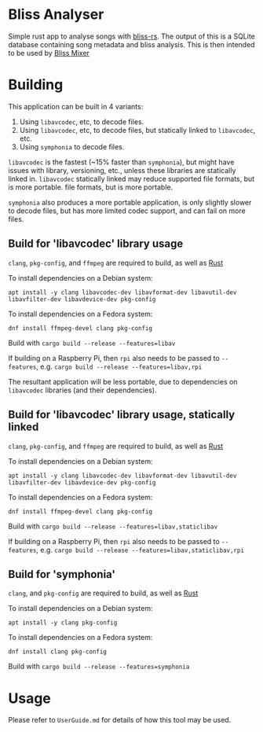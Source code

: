 # Bliss Analyser

Simple rust app to analyse songs with [bliss-rs](https://github.com/Polochon-street/bliss-rs).
The output of this is a SQLite database containing song metadata and
bliss analysis. This is then intended to be used by [Bliss Mixer](https://github.com/CDrummond/bliss-mixer)


# Building

This application can be built in 4 variants:

1. Using `libavcodec`, etc, to decode files.
2. Using `libavcodec`, etc, to decode files, but statically linked to `libavcodec`, etc.
3. Using `symphonia` to decode files.


`libavcodec` is the fastest (~15% faster than `symphonia`), but might have issues with
library, versioning, etc., unless these libraries are statically linked in. `libavcodec`
statically linked may reduce supported file formats, but is more portable.
file formats, but is more portable.

`symphonia` also produces a more portable application, is only slightly slower to decode
files, but has more limited codec support, and can fail on more files.


## Build for 'libavcodec' library usage

`clang`, `pkg-config`, and `ffmpeg` are required to build, as well as
[Rust](https://www.rust-lang.org/tools/install)

To install dependencies on a Debian system:

```
apt install -y clang libavcodec-dev libavformat-dev libavutil-dev libavfilter-dev libavdevice-dev pkg-config
```

To install dependencies on a Fedora system:
```
dnf install ffmpeg-devel clang pkg-config
```

Build with `cargo build --release --features=libav`

If building on a Raspberry Pi, then `rpi` also needs to be passed to `--features`, e.g.
`cargo build --release --features=libav,rpi`

The resultant application will be less portable, due to dependencies on `libavcodec` libraries (and
their dependencies).



## Build for 'libavcodec' library usage, statically linked

`clang`, `pkg-config`, and `ffmpeg` are required to build, as well as
[Rust](https://www.rust-lang.org/tools/install)

To install dependencies on a Debian system:

```
apt install -y clang libavcodec-dev libavformat-dev libavutil-dev libavfilter-dev libavdevice-dev pkg-config
```

To install dependencies on a Fedora system:
```
dnf install ffmpeg-devel clang pkg-config
```

Build with `cargo build --release --features=libav,staticlibav`

If building on a Raspberry Pi, then `rpi` also needs to be passed to `--features`, e.g.
`cargo build --release --features=libav,staticlibav,rpi`



## Build for 'symphonia'

`clang`, and `pkg-config` are required to build, as well as
[Rust](https://www.rust-lang.org/tools/install)

To install dependencies on a Debian system:

```
apt install -y clang pkg-config
```

To install dependencies on a Fedora system:
```
dnf install clang pkg-config
```

Build with `cargo build --release --features=symphonia`




# Usage

Please refer to `UserGuide.md` for details of how this tool may be used.
